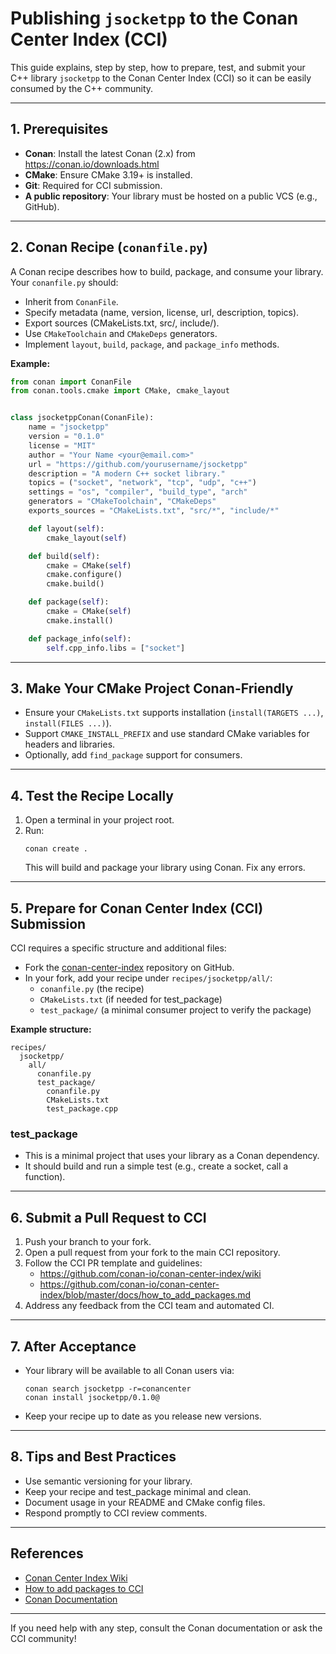 # Publishing `jsocketpp` to the Conan Center Index (CCI)

<!--!
\defgroup conan_publish_guide Publishing `jsocketpp` to the Conan Center Index (CCI)
\ingroup docs
\hidegroupgraph
[TOC]
-->

This guide explains, step by step, how to prepare, test, and submit your C++ library `jsocketpp` to the Conan Center
Index (CCI) so it can be easily consumed by the C++ community.

---

## 1. Prerequisites

- **Conan**: Install the latest Conan (2.x) from https://conan.io/downloads.html
- **CMake**: Ensure CMake 3.19+ is installed.
- **Git**: Required for CCI submission.
- **A public repository**: Your library must be hosted on a public VCS (e.g., GitHub).

---

## 2. Conan Recipe (`conanfile.py`)

A Conan recipe describes how to build, package, and consume your library. Your `conanfile.py` should:

- Inherit from `ConanFile`.
- Specify metadata (name, version, license, url, description, topics).
- Export sources (CMakeLists.txt, src/, include/).
- Use `CMakeToolchain` and `CMakeDeps` generators.
- Implement `layout`, `build`, `package`, and `package_info` methods.

**Example:**

```python
from conan import ConanFile
from conan.tools.cmake import CMake, cmake_layout


class jsocketppConan(ConanFile):
    name = "jsocketpp"
    version = "0.1.0"
    license = "MIT"
    author = "Your Name <your@email.com>"
    url = "https://github.com/yourusername/jsocketpp"
    description = "A modern C++ socket library."
    topics = ("socket", "network", "tcp", "udp", "c++")
    settings = "os", "compiler", "build_type", "arch"
    generators = "CMakeToolchain", "CMakeDeps"
    exports_sources = "CMakeLists.txt", "src/*", "include/*"

    def layout(self):
        cmake_layout(self)

    def build(self):
        cmake = CMake(self)
        cmake.configure()
        cmake.build()

    def package(self):
        cmake = CMake(self)
        cmake.install()

    def package_info(self):
        self.cpp_info.libs = ["socket"]
```

---

## 3. Make Your CMake Project Conan-Friendly

- Ensure your `CMakeLists.txt` supports installation (`install(TARGETS ...)`, `install(FILES ...)`).
- Support `CMAKE_INSTALL_PREFIX` and use standard CMake variables for headers and libraries.
- Optionally, add `find_package` support for consumers.

---

## 4. Test the Recipe Locally

1. Open a terminal in your project root.
2. Run:
   ```pwsh
   conan create .
   ```
   This will build and package your library using Conan. Fix any errors.

---

## 5. Prepare for Conan Center Index (CCI) Submission

CCI requires a specific structure and additional files:

- Fork the [conan-center-index](https://github.com/conan-io/conan-center-index) repository on GitHub.
- In your fork, add your recipe under `recipes/jsocketpp/all/`:
    - `conanfile.py` (the recipe)
    - `CMakeLists.txt` (if needed for test_package)
    - `test_package/` (a minimal consumer project to verify the package)

**Example structure:**

```
recipes/
  jsocketpp/
    all/
      conanfile.py
      test_package/
        conanfile.py
        CMakeLists.txt
        test_package.cpp
```

### test_package

- This is a minimal project that uses your library as a Conan dependency.
- It should build and run a simple test (e.g., create a socket, call a function).

---

## 6. Submit a Pull Request to CCI

1. Push your branch to your fork.
2. Open a pull request from your fork to the main CCI repository.
3. Follow the CCI PR template and guidelines:
    - https://github.com/conan-io/conan-center-index/wiki
    - https://github.com/conan-io/conan-center-index/blob/master/docs/how_to_add_packages.md
4. Address any feedback from the CCI team and automated CI.

---

## 7. After Acceptance

- Your library will be available to all Conan users via:
  ```pwsh
  conan search jsocketpp -r=conancenter
  conan install jsocketpp/0.1.0@
  ```
- Keep your recipe up to date as you release new versions.

---

## 8. Tips and Best Practices

- Use semantic versioning for your library.
- Keep your recipe and test_package minimal and clean.
- Document usage in your README and CMake config files.
- Respond promptly to CCI review comments.

---

## References

- [Conan Center Index Wiki](https://github.com/conan-io/conan-center-index/wiki)
- [How to add packages to CCI](https://github.com/conan-io/conan-center-index/blob/master/docs/how_to_add_packages.md)
- [Conan Documentation](https://docs.conan.io/)

---

If you need help with any step, consult the Conan documentation or ask the CCI community!
